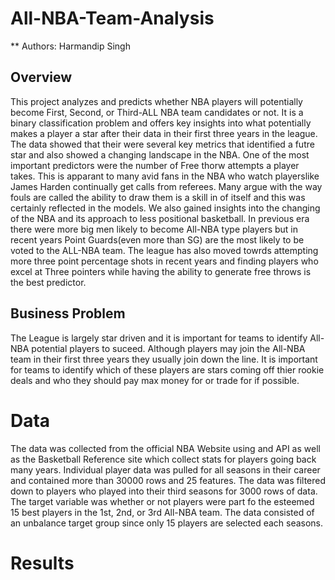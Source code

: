 # All-NBA-Team-Analysis
** Authors: Harmandip Singh 

## Overview

This project analyzes and predicts whether NBA players will potentially become First, Second, or Third-ALL NBA team candidates or not. It is a binary classification problem and offers key insights into what potentially makes a player a star after their data in their first three years in the league. The data showed that their were several key metrics that identified a futre star and also showed a changing landscape in the NBA. One of the most important predictors were the number of Free thorw attempts a player takes. This is apparant to many avid fans in the NBA who watch playerslike James Harden continually get calls from referees. Many argue with the way fouls are called the ability to draw them is a skill in of itself and this was certainly reflected in the models. We also gained insights into the changing of the NBA and its approach to less positional basketball. In previous era there were more big men likely to become All-NBA type players but in recent years Point Guards(even more than SG) are the most likely to be voted to the ALL-NBA team. The league has also moved towrds attempting more three point percentage shots in recent years and finding players who excel at Three pointers while having the ability to generate free throws is the best predictor. 


## Business Problem
The League is largely star driven and it is important for teams to identify All-NBA potential players to suceed. Although players may join the All-NBA team in their first three years they usually join down the line. It is important for teams to identify which of these players are stars coming off thier rookie deals and who they should pay max money for or trade for if possible. 

# Data 
   
   The data was collected from the official NBA Website using and API as well as the Basketball Reference site which collect stats for players going back many years. Individual player data was pulled for all seasons in their career and contained more than 30000 rows and 25 features. The data was filtered down to players who played into their third seasons for 3000 rows of data. The target variable was whether or not players were part fo the esteemed 15 best players in the 1st, 2nd, or 3rd All-NBA team. The data consisted of an unbalance target group since only 15 players are selected each seasons. 
   
   
    
# Results

